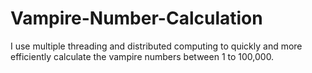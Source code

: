 # Vampire-Number-Calculation
I use multiple threading and distributed computing to quickly and more efficiently calculate the vampire numbers between 1 to 100,000.
